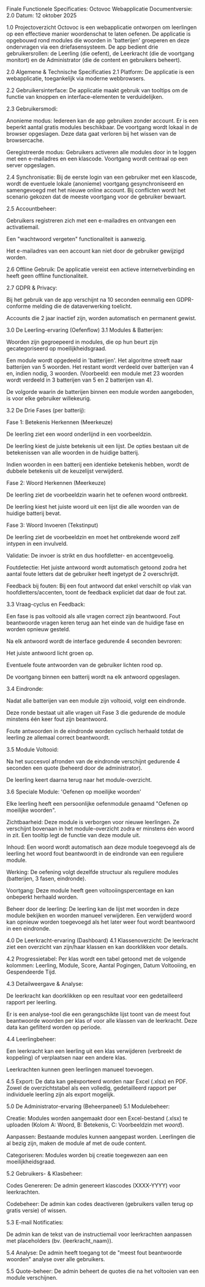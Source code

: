 Finale Functionele Specificaties: Octovoc Webapplicatie
Documentversie: 2.0
Datum: 12 oktober 2025

1.0 Projectoverzicht
Octovoc is een webapplicatie ontworpen om leerlingen op een effectieve manier woordenschat te laten oefenen. De applicatie is opgebouwd rond modules die woorden in 'batterijen' groeperen en deze ondervragen via een driefasensysteem. De app bedient drie gebruikersrollen: de Leerling (die oefent), de Leerkracht (die de voortgang monitort) en de Administrator (die de content en gebruikers beheert).

2.0 Algemene & Technische Specificaties
2.1 Platform: De applicatie is een webapplicatie, toegankelijk via moderne webbrowsers.

2.2 Gebruikersinterface: De applicatie maakt gebruik van tooltips om de functie van knoppen en interface-elementen te verduidelijken.

2.3 Gebruikersmodi:

Anonieme modus: Iedereen kan de app gebruiken zonder account. Er is een beperkt aantal gratis modules beschikbaar. De voortgang wordt lokaal in de browser opgeslagen. Deze data gaat verloren bij het wissen van de browsercache.

Geregistreerde modus: Gebruikers activeren alle modules door in te loggen met een e-mailadres en een klascode. Voortgang wordt centraal op een server opgeslagen.

2.4 Synchronisatie: Bij de eerste login van een gebruiker met een klascode, wordt de eventuele lokale (anonieme) voortgang gesynchroniseerd en samengevoegd met het nieuwe online account. Bij conflicten wordt het scenario gekozen dat de meeste voortgang voor de gebruiker bewaart.

2.5 Accountbeheer:

Gebruikers registreren zich met een e-mailadres en ontvangen een activatiemail.

Een "wachtwoord vergeten" functionaliteit is aanwezig.

Het e-mailadres van een account kan niet door de gebruiker gewijzigd worden.

2.6 Offline Gebruik: De applicatie vereist een actieve internetverbinding en heeft geen offline functionaliteit.

2.7 GDPR & Privacy:

Bij het gebruik van de app verschijnt na 10 seconden eenmalig een GDPR-conforme melding die de dataverwerking toelicht.

Accounts die 2 jaar inactief zijn, worden automatisch en permanent gewist.

3.0 De Leerling-ervaring (Oefenflow)
3.1 Modules & Batterijen:

Woorden zijn gegroepeerd in modules, die op hun beurt zijn gecategoriseerd op moeilijkheidsgraad.

Een module wordt opgedeeld in 'batterijen'. Het algoritme streeft naar batterijen van 5 woorden. Het restant wordt verdeeld over batterijen van 4 en, indien nodig, 3 woorden. (Voorbeeld: een module met 23 woorden wordt verdeeld in 3 batterijen van 5 en 2 batterijen van 4).

De volgorde waarin de batterijen binnen een module worden aangeboden, is voor elke gebruiker willekeurig.

3.2 De Drie Fases (per batterij):

Fase 1: Betekenis Herkennen (Meerkeuze)

De leerling ziet een woord onderlijnd in een voorbeeldzin.

De leerling kiest de juiste betekenis uit een lijst. De opties bestaan uit de betekenissen van alle woorden in de huidige batterij.

Indien woorden in een batterij een identieke betekenis hebben, wordt de dubbele betekenis uit de keuzelijst verwijderd.

Fase 2: Woord Herkennen (Meerkeuze)

De leerling ziet de voorbeeldzin waarin het te oefenen woord ontbreekt.

De leerling kiest het juiste woord uit een lijst die alle woorden van de huidige batterij bevat.

Fase 3: Woord Invoeren (Tekstinput)

De leerling ziet de voorbeeldzin en moet het ontbrekende woord zelf intypen in een invulveld.

Validatie: De invoer is strikt en dus hoofdletter- en accentgevoelig.

Foutdetectie: Het juiste antwoord wordt automatisch getoond zodra het aantal foute letters dat de gebruiker heeft ingetypt de 2 overschrijdt.

Feedback bij fouten: Bij een fout antwoord dat enkel verschilt op vlak van hoofdletters/accenten, toont de feedback expliciet dat daar de fout zat.

3.3 Vraag-cyclus en Feedback:

Een fase is pas voltooid als alle vragen correct zijn beantwoord. Fout beantwoorde vragen keren terug aan het einde van de huidige fase en worden opnieuw gesteld.

Na elk antwoord wordt de interface gedurende 4 seconden bevroren:

Het juiste antwoord licht groen op.

Eventuele foute antwoorden van de gebruiker lichten rood op.

De voortgang binnen een batterij wordt na elk antwoord opgeslagen.

3.4 Eindronde:

Nadat alle batterijen van een module zijn voltooid, volgt een eindronde.

Deze ronde bestaat uit alle vragen uit Fase 3 die gedurende de module minstens één keer fout zijn beantwoord.

Foute antwoorden in de eindronde worden cyclisch herhaald totdat de leerling ze allemaal correct beantwoordt.

3.5 Module Voltooid:

Na het succesvol afronden van de eindronde verschijnt gedurende 4 seconden een quote (beheerd door de administrator).

De leerling keert daarna terug naar het module-overzicht.

3.6 Speciale Module: 'Oefenen op moeilijke woorden'

Elke leerling heeft een persoonlijke oefenmodule genaamd "Oefenen op moeilijke woorden".

Zichtbaarheid: Deze module is verborgen voor nieuwe leerlingen. Ze verschijnt bovenaan in het module-overzicht zodra er minstens één woord in zit. Een tooltip legt de functie van deze module uit.

Inhoud: Een woord wordt automatisch aan deze module toegevoegd als de leerling het woord fout beantwoordt in de eindronde van een reguliere module.

Werking: De oefening volgt dezelfde structuur als reguliere modules (batterijen, 3 fasen, eindronde).

Voortgang: Deze module heeft geen voltooiingspercentage en kan onbeperkt herhaald worden.

Beheer door de leerling: De leerling kan de lijst met woorden in deze module bekijken en woorden manueel verwijderen. Een verwijderd woord kan opnieuw worden toegevoegd als het later weer fout wordt beantwoord in een eindronde.

4.0 De Leerkracht-ervaring (Dashboard)
4.1 Klassenoverzicht: De leerkracht ziet een overzicht van zijn/haar klassen en kan doorklikken voor details.

4.2 Progressietabel: Per klas wordt een tabel getoond met de volgende kolommen: Leerling, Module, Score, Aantal Pogingen, Datum Voltooiing, en Gespendeerde Tijd.

4.3 Detailweergave & Analyse:

De leerkracht kan doorklikken op een resultaat voor een gedetailleerd rapport per leerling.

Er is een analyse-tool die een gerangschikte lijst toont van de meest fout beantwoorde woorden per klas of voor alle klassen van de leerkracht. Deze data kan gefilterd worden op periode.

4.4 Leerlingbeheer:

Een leerkracht kan een leerling uit een klas verwijderen (verbreekt de koppeling) of verplaatsen naar een andere klas.

Leerkrachten kunnen geen leerlingen manueel toevoegen.

4.5 Export: De data kan geëxporteerd worden naar Excel (.xlsx) en PDF. Zowel de overzichtstabel als een volledig, gedetailleerd rapport per individuele leerling zijn als export mogelijk.

5.0 De Administrator-ervaring (Beheerpaneel)
5.1 Modulebeheer:

Creatie: Modules worden aangemaakt door een Excel-bestand (.xlsx) te uploaden (Kolom A: Woord, B: Betekenis, C: Voorbeeldzin met *woord*).

Aanpassen: Bestaande modules kunnen aangepast worden. Leerlingen die al bezig zijn, maken de module af met de oude content.

Categoriseren: Modules worden bij creatie toegewezen aan een moeilijkheidsgraad.

5.2 Gebruikers- & Klasbeheer:

Codes Genereren: De admin genereert klascodes (XXXX-YYYY) voor leerkrachten.

Codebeheer: De admin kan codes deactiveren (gebruikers vallen terug op gratis versie) of wissen.

5.3 E-mail Notificaties:

De admin kan de tekst van de instructiemail voor leerkrachten aanpassen met placeholders (bv. {leerkracht_naam}).

5.4 Analyse: De admin heeft toegang tot de "meest fout beantwoorde woorden" analyse over alle gebruikers.

5.5 Quote-beheer: De admin beheert de quotes die na het voltooien van een module verschijnen.